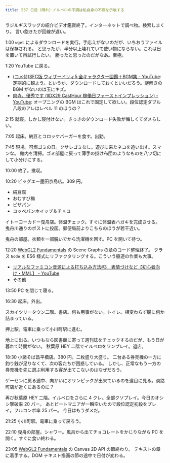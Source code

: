 ```yaml
---
title: 537 日目（晴れ）イルベロの不調は私自身の不調を示唆する
---
```


ラジルギスワッグの紹介ビデオ鑑賞終了。インターネットで調べ物。検索しまくり。
言い飽きたが回線が遅い。

1:00 `wget` によるダウンロードを実行。手応えがないのだが、いちおうファイルは保存される。
と思ったが、半分以上壊れていて使い物にならない。これは日を置いて再試行したい。
勝ったと思ったのだがなあ。至極。

1:20 YouTube に戻る。

* [(コメ付)SFC版 ウィザードリィ5 全キャラクター図鑑＋BGM集 - YouTube](https://www.youtube.com/watch?v=RWgW1Smqgko):
  定期的に観よう。というか、ダウンロードしておくといいだろう。謎解きの BGM がないのは玉にキズ。
* [肉寺、優秀です (IIDX29 CastHour 稼働日ファーストインプレッション) - YouTube](https://www.youtube.com/watch?v=IsYINqvmsj8):
  オープニングの BGM はこれで固定して欲しい。段位認定ダブル八段のアレはレベル 11 のほうの？

2:15 就寝。しかし寝付けない。さっきのダウンロード失敗が悔しくてダメらしい。

7:05 起床。納豆とコロッケバーガーを食す。出勤。

7:45 現場。可燃ゴミの日。クサレゴミなし。遊びに来たネコを追い出す。スマンな。
館内を清掃。ゴミ部屋に戻って薄手の掛け布団のようなものを八ツ切にして小分けにする。

10:00 終了。撤収。

10:20 ビッグエー墨田京島店。309 円。

* 絹豆腐
* おむすび梅
* ピザパン
* コッペパンホイップ＆チョコ

イトーヨーカドー曳舟店。体温チェック。すぐに体温表ハガキを完成させる。
曳舟川通りのポストに投函。郵便局前よりこちらのほうが若干近い。

曳舟の部屋。衣類を一部脱いでから洗濯機を回す。PC を開いて待つ。

12:20 [WebGL2 Fundamentals][WebGL2 Fundamentals] の Scene Graphs の章のコード整理終了。
クラス `Node` を ES6 様式にリファクタリングする。こういう脇道の作業も大事。

* [リアルなファミコン音源による打ち込み方法&#x23;3　表情づけなど【初心者向け・MML】 - YouTube](https://www.youtube.com/watch?v=KgC1bMeEFhI)
* その他

13:50 PC を閉じて寝る。

16:30 起床。外出。

スカイツリータウン二階。書店。何も用事がない。トイレ。相変わらず腸に何か詰まっている。

押上駅。電車に乗って小川町駅に進む。

地上に出る。いつもなら図書館に寄って週刊誌をチェックするのだが、もう日が暮れて時間がない。
秋葉原 HEY 二階でイルベロをワンプレイ。退店。

18:30 小諸そば昌平橋店。380 円。二枚盛り大盛り。
二台ある券売機の一方に釣り銭が足りなくて、次の客たちが困惑している。
しかし、正常なもう一方の券売機を先に選ぶ利用する客が出てこないのはなぜだろう。

ゲーセンに戻る途中、向かいにオリンピックが出来ているのを遠目に見る。淡路町店が近くにあるのに？

再び秋葉原 HEY 二階。イルベロをさらに 4 クレ。全部クソプレイ。今日のオシシ撃破率 20 パー。
あとビートマニアが一瞬空いたので段位認定初段をプレイ。フルコンボ率 25 パー。
今日はもうダメだ。

21:25 小川町駅。電車に乗って戻ろう。

22:10 曳舟の部屋。シャワー。風呂から出てチョコレートをかじりながら PC を開く。すぐに食い終わる。

23:05 [WebGL2 Fundamentals][WebGL2 Fundamentals] の Canvas 2D API の節終わり。
テキストの章に着手する。DOM テキスト描画の節の途中で日付が変わる。

[WebGL2 Fundamentals]: https://webgl2fundamentals.org
